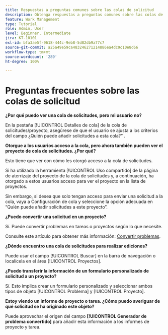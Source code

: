 ```yaml
---
title: Respuestas a preguntas comunes sobre las colas de solicitud
description: Obtenga respuestas a preguntas comunes sobre las colas de solicitud en  [!DNL  Workfront].
feature: Work Management
type: Tutorial
role: Admin, User
level: Beginner, Intermediate
jira: KT-10101
exl-id: bfa3ae5f-9618-444c-9eb8-5d82db9a77c7
source-git-commit: a25a49e59ca483246271214886ea4dc9c10e8d66
workflow-type: tm+mt
source-wordcount: '289'
ht-degree: 100%

---
```


# Preguntas frecuentes sobre las colas de solicitud

**¿Por qué puedo ver una cola de solicitudes, pero mi usuario no?**

En la pestaña [!UICONTROL Detalles de cola] de la cola de solicitudes/proyecto, asegúrese de que el usuario se ajusta a los criterios del campo ¿Quién puede añadir solicitudes a esta cola?” .

**Otorgue a los usuarios acceso a la cola, pero ahora también pueden ver el proyecto de cola de solicitudes. ¿Por qué?**

Esto tiene que ver con cómo les otorgó acceso a la cola de solicitudes.

Si ha utilizado la herramienta [!UICONTROL Uso compartido] de la página de aterrizaje del proyecto de la cola de solicitudes y, a continuación, ha otorgado a estos usuarios acceso para ver el proyecto en la lista de proyectos.

Sin embargo, si desea que solo tengan acceso para enviar una solicitud a la cola, vaya a Configuración de cola y seleccione la opción adecuada en “Quién puede añadir solicitudes a este proyecto”.

**¿Puedo convertir una solicitud en un proyecto?**

Sí. Puede convertir problemas en tareas o proyectos según lo que necesite.

Consulte este artículo para obtener más información: [Convertir problemas](https://experienceleague.adobe.com/docs/workfront/using/manage-work/issues/convert-issues/convert-issues-overview.html?lang=es).

**¿Dónde encuentro una cola de solicitudes para realizar ediciones?**

Puede usar el campo [!UICONTROL Buscar] en la barra de navegación o localícela en el área [!UICONTROL Proyectos].

**¿Puedo transferir la información de un formulario personalizado de solicitud a un proyecto?**

Sí. Esto implica crear un formulario personalizado y seleccionar ambos tipos de objeto [!UICONTROL Problema] y [!UICONTROL Proyecto].

**Estoy viendo un informe de proyecto o tarea. ¿Cómo puedo averiguar de qué solicitud se ha originado este objeto?**

Puede aprovechar el origen del campo **[!UICONTROL Generador de problema convertido]** para añadir esta información a los informes de proyecto y tarea.
